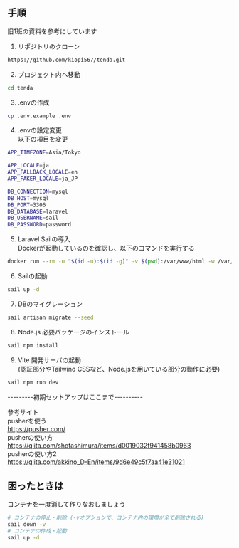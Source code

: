 ## 手順
旧1班の資料を参考にしています
1. リポジトリのクローン
```bash
https://github.com/kiopi567/tenda.git
```

2. プロジェクト内へ移動
``` bash
cd tenda
```

3. .envの作成
```bash
cp .env.example .env
```

4. .envの設定変更<br>
以下の項目を変更
```bash
APP_TIMEZONE=Asia/Tokyo

APP_LOCALE=ja
APP_FALLBACK_LOCALE=en
APP_FAKER_LOCALE=ja_JP

DB_CONNECTION=mysql
DB_HOST=mysql
DB_PORT=3306
DB_DATABASE=laravel
DB_USERNAME=sail
DB_PASSWORD=password
```

5. Laravel Sailの導入<br>
Dockerが起動しているのを確認し、以下のコマンドを実行する
```bash
docker run --rm -u "$(id -u):$(id -g)" -v $(pwd):/var/www/html -w /var/www/html laravelsail/php83-composer:latest composer install --ignore-platform-reqs
```

6. Sailの起動
```bash
sail up -d
```

7. DBのマイグレーション
```bash
sail artisan migrate --seed
```

8. Node.js 必要パッケージのインストール
```bash
sail npm install
```

9.  Vite 開発サーバの起動<br>
(認証部分やTailwind CSSなど、Node.jsを用いている部分の動作に必要)
```bash
sail npm run dev
```
---------初期セットアップはここまで----------

参考サイト<br>
pusherを使う<br>
https://pusher.com/<br>
pusherの使い方<br>
https://qiita.com/shotashimura/items/d0019032f941458b0963<br>
pusherの使い方2<br>
https://qiita.com/akkino_D-En/items/9d6e49c5f7aa41e31021<br>

## 困ったときは
コンテナを一度消して作りなおしましょう
```bash
# コンテナの停止・削除 (-vオプションで、コンテナ内の環境が全て削除される)
sail down -v
# コンテナの作成・起動
sail up -d
```
